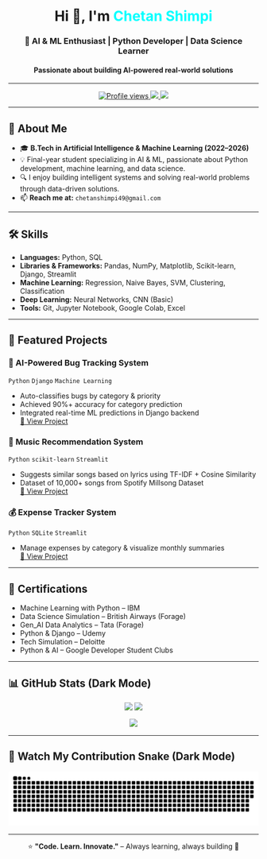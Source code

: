 <!-- Professional Dark-Mode GitHub Profile README for Chetan Shimpi -->

<h1 align="center">Hi 👋, I'm <span style="color:#00FFFF;">Chetan Shimpi</span></h1>
<h3 align="center">🚀 AI & ML Enthusiast | Python Developer | Data Science Learner</h3>
<h4 align="center">Passionate about building AI-powered real-world solutions</h4>

---

<p align="center">
  <a href="https://github.com/chetanshimpi11">
    <img src="https://komarev.com/ghpvc/?username=chetanshimpi11&label=Profile%20views&color=00FFFF&style=flat" alt="Profile views" />
  </a>
  <a href="mailto:chetanshimpi49@gmail.com">
    <img src="https://img.shields.io/badge/Email-D14836?style=flat&logo=gmail&logoColor=white" />
  </a>
  <a href="https://linkedin.com/in/chetan-shimpi-115092291">
    <img src="https://img.shields.io/badge/LinkedIn-0077B5?style=flat&logo=linkedin&logoColor=white" />
  </a>
</p>

---

## 🚀 About Me
- 🎓 **B.Tech in Artificial Intelligence & Machine Learning (2022–2026)**
- 💡 Final-year student specializing in AI & ML, passionate about Python development, machine learning, and data science.
- 🔍 I enjoy building intelligent systems and solving real-world problems through data-driven solutions.
- 📫 **Reach me at:** `chetanshimpi49@gmail.com`

---

## 🛠 Skills
- **Languages:** Python, SQL  
- **Libraries & Frameworks:** Pandas, NumPy, Matplotlib, Scikit-learn, Django, Streamlit  
- **Machine Learning:** Regression, Naive Bayes, SVM, Clustering, Classification  
- **Deep Learning:** Neural Networks, CNN (Basic)  
- **Tools:** Git, Jupyter Notebook, Google Colab, Excel  

---

## 📂 Featured Projects

### 🐞 AI-Powered Bug Tracking System
`Python` `Django` `Machine Learning`  
- Auto-classifies bugs by category & priority  
- Achieved 90%+ accuracy for category prediction  
- Integrated real-time ML predictions in Django backend  
[🔗 View Project](https://github.com/chetanshimpi11)

### 🎵 Music Recommendation System
`Python` `scikit-learn` `Streamlit`  
- Suggests similar songs based on lyrics using TF-IDF + Cosine Similarity  
- Dataset of 10,000+ songs from Spotify Millsong Dataset  
[🔗 View Project](https://github.com/chetanshimpi11)

### 💰 Expense Tracker System
`Python` `SQLite` `Streamlit`  
- Manage expenses by category & visualize monthly summaries  
[🔗 View Project](https://github.com/chetanshimpi11)

---

## 📜 Certifications
- Machine Learning with Python – IBM  
- Data Science Simulation – British Airways (Forage)  
- Gen_AI Data Analytics – Tata (Forage)  
- Python & Django – Udemy  
- Tech Simulation – Deloitte  
- Python & AI – Google Developer Student Clubs

---

## 📊 GitHub Stats (Dark Mode)
<p align="center">
  <img src="https://github-readme-stats.vercel.app/api?username=chetanshimpi11&show_icons=true&theme=tokyonight" height="160" />
  <img src="https://github-readme-streak-stats.herokuapp.com/?user=chetanshimpi11&theme=tokyonight" height="160" />
</p>

<p align="center">
  <img src="https://github-readme-stats.vercel.app/api/top-langs/?username=chetanshimpi11&layout=compact&theme=tokyonight" height="160" />
</p>

---

## 🐍 Watch My Contribution Snake (Dark Mode)
<p align="center">
  <img src="https://github.com/chetanshimpi11/chetanshimpi11/blob/main/dist/github-contribution-grid-snake.svg" alt="Snake animation" />
</p>

---

<p align="center">
  ⭐ <b>"Code. Learn. Innovate."</b> – Always learning, always building 🚀
</p>
